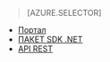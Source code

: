 ﻿> [AZURE.SELECTOR]
- [Портал](/documentation/articles/media-services-manage-content/)
- [ПАКЕТ SDK .NET](/documentation/articles/media-services-dotnet-upload-files/)
- [API REST](/documentation/articles/media-services-rest-upload-files/)

<!--HONumber=47-->
